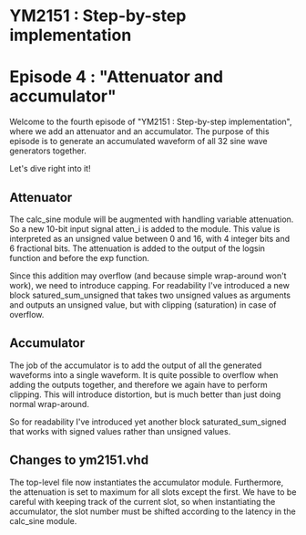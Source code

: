 # YM2151 : Step-by-step implementation
# Episode 4 : "Attenuator and accumulator"

Welcome to the fourth episode of "YM2151 : Step-by-step implementation", where
we add an attenuator and an accumulator.  The purpose of this episode is to
generate an accumulated waveform of all 32 sine wave generators together.

Let's dive right into it!

## Attenuator
The calc\_sine module will be augmented with handling variable attenuation.  So
a new 10-bit input signal atten\_i is added to the module. This value is
interpreted as an unsigned value between 0 and 16, with 4 integer bits and 6
fractional bits. The attenuation is added to the output of the logsin function
and before the exp function.

Since this addition may overflow (and because simple wrap-around won't work),
we need to introduce capping.  For readability I've introduced a new block
satured\_sum\_unsigned that takes two unsigned values as arguments and outputs
an unsigned value, but with clipping (saturation) in case of overflow.

## Accumulator
The job of the accumulator is to add the output of all the generated waveforms
into a single waveform. It is quite possible to overflow when adding the
outputs together, and therefore we again have to perform clipping. This will
introduce distortion, but is much better than just doing normal wrap-around.

So for readability I've introduced yet another block saturated\_sum\_signed that
works with signed values rather than unsigned values.

## Changes to ym2151.vhd
The top-level file now instantiates the accumulator module. Furthermore, the
attenuation is set to maximum for all slots except the first. We have to be
careful with keeping track of the current slot, so when instantiating the
accumulator, the slot number must be shifted according to the latency in the
calc\_sine module.

